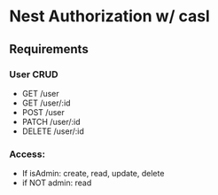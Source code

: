 # Nest Authorization w/ casl

## Requirements

### User CRUD

- GET /user
- GET /user/:id
- POST /user
- PATCH /user/:id
- DELETE /user/:id

### Access:

- If isAdmin: create, read, update, delete
- if NOT admin: read
